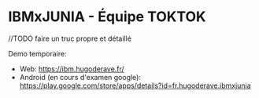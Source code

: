 # IBMxJUNIA - Équipe TOKTOK
//TODO faire un truc propre et détaillé

Demo temporaire:
- Web: https://ibm.hugoderave.fr/
- Android (en cours d'examen google): https://play.google.com/store/apps/details?id=fr.hugoderave.ibmxjunia
